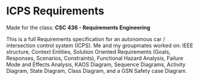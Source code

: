 # ICPS Requirements

Made for the class: **CSC 436 - Requirements Engineering**

This is a full Requirements specification for an autonomous car / intersection control system (ICPS). Me and my groupmates worked on: IEEE structure, Context Entities, Solution Oriented Requirements (Goals, Responses, Scenarios, Constraints), Functional Hazard Analysis, Failure Mode and Effects Analysis, KAOS Diagram, Sequence Diagrams, Activity Diagram, State Diagram, Class Diagram, and a GSN Safety case Diagram.
